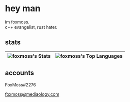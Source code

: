 # hey man
im foxmoss.\
c++ evangelist, rust hater.

## stats
| ![foxmoss's Stats](https://github-readme-stats.vercel.app/api?username=foxmoss&theme=dark&show_icons=true&hide_border=true&count_private=true) | ![foxmoss's Top Languages](https://github-readme-stats.vercel.app/api/top-langs/?username=foxmoss&theme=dark&show_icons=true&hide_border=true&layout=compact) |
| --- | --- |

## accounts

FoxMoss#2276

foxmoss@mediaology.com
